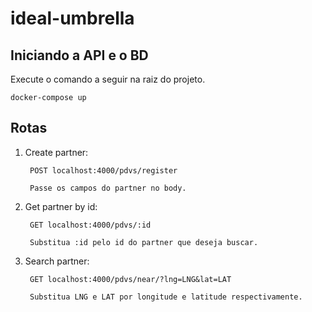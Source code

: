 # ideal-umbrella

## Iniciando a API e o BD

Execute o comando a seguir na raiz do projeto.

``` docker-compose up ```

## Rotas

1. Create partner:

        POST localhost:4000/pdvs/register

        Passe os campos do partner no body.

2. Get partner by id:

        GET localhost:4000/pdvs/:id

        Substitua :id pelo id do partner que deseja buscar.

3. Search partner:

        GET localhost:4000/pdvs/near/?lng=LNG&lat=LAT

        Substitua LNG e LAT por longitude e latitude respectivamente.
